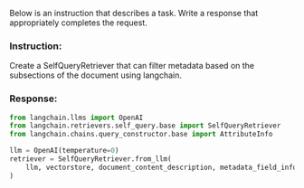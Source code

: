 Below is an instruction that describes a task. Write a response that appropriately completes the request.

### Instruction:
Create a SelfQueryRetriever that can filter metadata based on the subsections of the document using langchain.

### Response:
```python
from langchain.llms import OpenAI
from langchain.retrievers.self_query.base import SelfQueryRetriever
from langchain.chains.query_constructor.base import AttributeInfo

llm = OpenAI(temperature=0)
retriever = SelfQueryRetriever.from_llm(
    llm, vectorstore, document_content_description, metadata_field_info, verbose=True
)
```